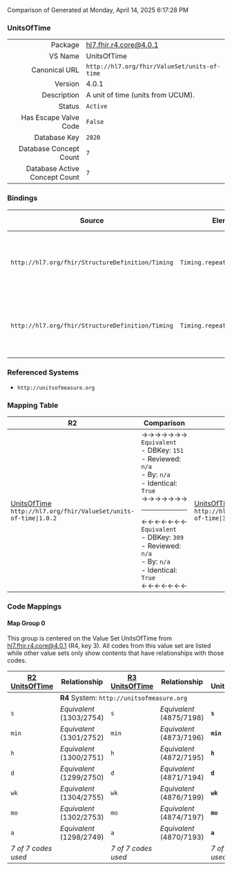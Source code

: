 Comparison of 
Generated at Monday, April 14, 2025 6:17:28 PM

### UnitsOfTime

|      |     |
| ---: | --- |
| Package | hl7.fhir.r4.core@4.0.1 |
| VS Name | UnitsOfTime |
| Canonical URL | `http://hl7.org/fhir/ValueSet/units-of-time` |
| Version | 4.0.1 |
| Description | A unit of time (units from UCUM). |
| Status | `Active` |
| Has Escape Valve Code | `False` |
| Database Key | `2820` |
| Database Concept Count | `7` |
| Database Active Concept Count | `7` |
### Bindings

| Source | Element | Binding | Strength | Element Short |
| ------ | ------- | ------- | -------- | ------------- |
| `http://hl7.org/fhir/StructureDefinition/Timing` | `Timing.repeat.durationUnit` | `http://hl7.org/fhir/ValueSet/units-of-time\|4.0.1` | `Required` | s \| min \| h \| d \| wk \| mo \| a - unit of time (UCUM) |
| `http://hl7.org/fhir/StructureDefinition/Timing` | `Timing.repeat.periodUnit` | `http://hl7.org/fhir/ValueSet/units-of-time\|4.0.1` | `Required` | s \| min \| h \| d \| wk \| mo \| a - unit of time (UCUM) |

### Referenced Systems

* `http://unitsofmeasure.org`
### Mapping Table

| R2 | Comparison | R3 | Comparison | R4 | Comparison | R4B | Comparison | R5
| --- | --- | --- | --- | --- | --- | --- | --- | ---
| [UnitsOfTime](/docs/R2/ValueSets/UnitsOfTime.md)<br/> `http://hl7.org/fhir/ValueSet/units-of-time\|1.0.2` | →→→→→→→<br/>`Equivalent`<br/>- DBKey: `151`<br/>- Reviewed: `n/a`<br/>- By: `n/a`<br/>- Identical: `True`<br/>→→→→→→→<hr/>←←←←←←←<br/>`Equivalent`<br/>- DBKey: `309`<br/>- Reviewed: `n/a`<br/>- By: `n/a`<br/>- Identical: `True`<br/>←←←←←←←| [UnitsOfTime](/docs/R3/ValueSets/UnitsOfTime.md)<br/> `http://hl7.org/fhir/ValueSet/units-of-time\|3.0.2` | →→→→→→→<br/>`Equivalent`<br/>- DBKey: `522`<br/>- Reviewed: `n/a`<br/>- By: `n/a`<br/>- Identical: `True`<br/>→→→→→→→<hr/>←←←←←←←<br/>`Equivalent`<br/>- DBKey: `743`<br/>- Reviewed: `n/a`<br/>- By: `n/a`<br/>- Identical: `True`<br/>←←←←←←←| [UnitsOfTime](/docs/R4/ValueSets/UnitsOfTime.md)<br/> `http://hl7.org/fhir/ValueSet/units-of-time\|4.0.1` | →→→→→→→<br/>`Equivalent`<br/>- DBKey: `1779`<br/>- Reviewed: `n/a`<br/>- By: `n/a`<br/>- Identical: `False`<br/>→→→→→→→<hr/>←←←←←←←<br/>`Equivalent`<br/>- DBKey: `1780`<br/>- Reviewed: `n/a`<br/>- By: `n/a`<br/>- Identical: `False`<br/>←←←←←←←| [UnitsOfTime](/docs/R4B/ValueSets/UnitsOfTime.md)<br/> `http://hl7.org/fhir/ValueSet/units-of-time\|4.3.0` | →→→→→→→<br/>`Equivalent`<br/>- DBKey: `1004`<br/>- Reviewed: `n/a`<br/>- By: `n/a`<br/>- Identical: `True`<br/>→→→→→→→<hr/>←←←←←←←<br/>`Equivalent`<br/>- DBKey: `1265`<br/>- Reviewed: `n/a`<br/>- By: `n/a`<br/>- Identical: `True`<br/>←←←←←←←| [UnitsOfTime](/docs/R5/ValueSets/UnitsOfTime.md)<br/> `http://hl7.org/fhir/ValueSet/units-of-time\|5.0.0` 

### Code Mappings


#### Map Group 0

This group is centered on the Value Set UnitsOfTime from hl7.fhir.r4.core@4.0.1 (R4, key 3).
All codes from this value set are listed while other value sets only show contents that have relationships with those codes.

| [R2 UnitsOfTime](/docs/R2/ValueSets/UnitsOfTime.md)| Relationship | [R3 UnitsOfTime](/docs/R3/ValueSets/UnitsOfTime.md)| Relationship | R4 UnitsOfTime| Relationship | [R4B UnitsOfTime](/docs/R4B/ValueSets/UnitsOfTime.md)| Relationship | [R5 UnitsOfTime](/docs/R5/ValueSets/UnitsOfTime.md)
| --- | --- | --- | --- | --- | --- | --- | --- | ---
| <td colspan="8">**R4** System: `http://unitsofmeasure.org`
| `s`| _Equivalent_ <br/>(1303/2754)| `s`| _Equivalent_ <br/>(4875/7198)| **`s`**| _Equivalent_ <br/>(18386/18387)| `s`| _Equivalent_ <br/>(9462/11800)| `s`
| `min`| _Equivalent_ <br/>(1301/2752)| `min`| _Equivalent_ <br/>(4873/7196)| **`min`**| _Equivalent_ <br/>(18388/18389)| `min`| _Equivalent_ <br/>(9460/11798)| `min`
| `h`| _Equivalent_ <br/>(1300/2751)| `h`| _Equivalent_ <br/>(4872/7195)| **`h`**| _Equivalent_ <br/>(18390/18391)| `h`| _Equivalent_ <br/>(9459/11797)| `h`
| `d`| _Equivalent_ <br/>(1299/2750)| `d`| _Equivalent_ <br/>(4871/7194)| **`d`**| _Equivalent_ <br/>(18392/18393)| `d`| _Equivalent_ <br/>(9458/11796)| `d`
| `wk`| _Equivalent_ <br/>(1304/2755)| `wk`| _Equivalent_ <br/>(4876/7199)| **`wk`**| _Equivalent_ <br/>(18394/18395)| `wk`| _Equivalent_ <br/>(9463/11801)| `wk`
| `mo`| _Equivalent_ <br/>(1302/2753)| `mo`| _Equivalent_ <br/>(4874/7197)| **`mo`**| _Equivalent_ <br/>(18396/18397)| `mo`| _Equivalent_ <br/>(9461/11799)| `mo`
| `a`| _Equivalent_ <br/>(1298/2749)| `a`| _Equivalent_ <br/>(4870/7193)| **`a`**| _Equivalent_ <br/>(18398/18399)| `a`| _Equivalent_ <br/>(9457/11795)| `a`
| *7 of 7 codes used* | | *7 of 7 codes used* | | *7 of 7 codes used* | | *7 of 7 codes used* | | *7 of 7 codes used* 

